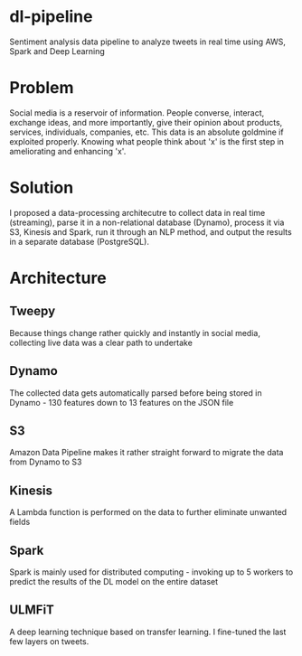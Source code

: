 # dl-pipeline
Sentiment analysis data pipeline to analyze tweets in real time using AWS, Spark and Deep Learning

# Problem
Social media is a reservoir of information. People converse, interact, exchange ideas, and more importantly, give their opinion about products, services, individuals, companies, etc. This data is an absolute goldmine if exploited properly. Knowing what people think about 'x' is the first step in ameliorating and enhancing 'x'. 

# Solution 
I proposed a data-processing architecutre to collect data in real time (streaming), parse it in a non-relational database (Dynamo), process it via S3, Kinesis and Spark, run it through an NLP method, and output the results in a separate database (PostgreSQL). 

# Architecture 

## Tweepy 
Because things change rather quickly and instantly in social media, collecting live data was a clear path to undertake
## Dynamo
The collected data gets automatically parsed before being stored in Dynamo - 130 features down to 13 features on the JSON file 
## S3
Amazon Data Pipeline makes it rather straight forward to migrate the data from Dynamo to S3
## Kinesis 
A Lambda function is performed on the data to further eliminate unwanted fields 
## Spark
Spark is mainly used for distributed computing - invoking up to 5 workers to predict the results of the DL model on the entire dataset 
## ULMFiT
A deep learning technique based on transfer learning. I fine-tuned the last few layers on tweets. 


